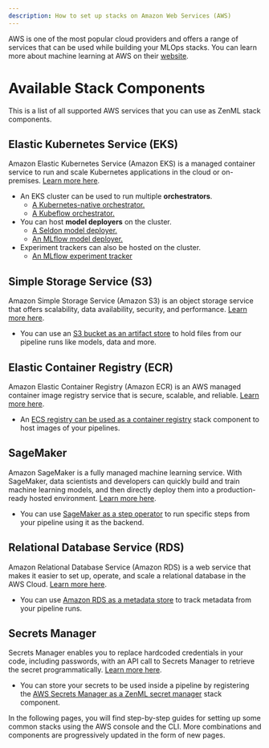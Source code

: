 ```yaml
---
description: How to set up stacks on Amazon Web Services (AWS)
---
```


AWS is one of the most popular cloud providers and offers a range of services that can be used while building your MLOps stacks. You can learn more about machine learning at AWS on their [website](https://aws.amazon.com/machine-learning/).

# Available Stack Components

This is a list of all supported AWS services that you can use as ZenML stack components.
## Elastic Kubernetes Service (EKS)

Amazon Elastic Kubernetes Service (Amazon EKS) is a managed container service to run and scale Kubernetes applications in the cloud or on-premises. [Learn more here](https://docs.aws.amazon.com/eks/latest/userguide/what-is-eks.html).

* An EKS cluster can be used to run multiple **orchestrators**.
    * [A Kubernetes-native orchestrator.](../../mlops_stacks/orchestrators/kubernetes.md)
    * [A Kubeflow orchestrator.](../../mlops_stacks/orchestrators/kubeflow.md)
* You can host **model deployers** on the cluster.
    * [A Seldon model deployer.](../../mlops_stacks/model_deployers/seldon.md)
    * [An MLflow model deployer.](../../mlops_stacks/model_deployers/mlflow.md)
* Experiment trackers can also be hosted on the cluster.
    * [An MLflow experiment tracker](../../mlops_stacks/experiment_trackers/mlflow.md)

## Simple Storage Service (S3)

Amazon Simple Storage Service (Amazon S3) is an object storage service that offers scalability, data availability, security, and performance. [Learn more here](https://docs.aws.amazon.com/AmazonS3/latest/userguide/Welcome.html).

* You can use an [S3 bucket as an artifact store](../../mlops_stacks/artifact_stores/amazon_s3.md) to hold files from our pipeline runs like models, data and more. 

## Elastic Container Registry (ECR)

Amazon Elastic Container Registry (Amazon ECR) is an AWS managed container image registry service that is secure, scalable, and reliable. [Learn more here](https://docs.aws.amazon.com/AmazonECR/latest/userguide/what-is-ecr.html).

* An [ECS registry can be used as a container registry](../../mlops_stacks/container_registries/amazon_ecr.md) stack component to host images of your pipelines. 

## SageMaker

Amazon SageMaker is a fully managed machine learning service. With SageMaker, data scientists and developers can quickly build and train machine learning models, and then directly deploy them into a production-ready hosted environment. [Learn more here](https://docs.aws.amazon.com/sagemaker/latest/dg/whatis.html).

* You can use [SageMaker as a step operator](../../mlops_stacks/step_operators/amazon_sagemaker.md) to run specific steps from your pipeline using it as the backend.

## Relational Database Service (RDS)

Amazon Relational Database Service (Amazon RDS) is a web service that makes it easier to set up, operate, and scale a relational database in the AWS Cloud. [Learn more here](https://docs.aws.amazon.com/AmazonRDS/latest/UserGuide/Welcome.html).

* You can use [Amazon RDS as a metadata store](../../mlops_stacks/metadata_stores/mysql.md) to track metadata from your pipeline runs.

## Secrets Manager

Secrets Manager enables you to replace hardcoded credentials in your code, including passwords, with an API call to Secrets Manager to retrieve the secret programmatically. [Learn more here](https://docs.aws.amazon.com/secretsmanager/latest/userguide/intro.html).

* You can store your secrets to be used inside a pipeline by registering the [AWS Secrets Manager as a ZenML secret manager](../../mlops_stacks/secrets_managers/amazon_aws.md) stack component.

In the following pages, you will find step-by-step guides for setting up some common stacks using the AWS console and the CLI. More combinations and components are progressively updated in the form of new pages.
